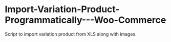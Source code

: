 # Import-Variation-Product-Programmatically---Woo-Commerce
Script to import variation product from XLS along with images.
